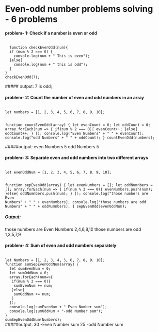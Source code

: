 # Even-odd number problems solving - 6 problems

#### problem- 1: Check if a number is even or odd

<code>
  function checkEvenOdd(num){
  if (num % 2 === 0) {
    console.log(num + " This is even");
  }else{
    console.log(num + " this is odd");
  }
}
checkEvenOdd(7);

</code>
##### output: 7 is odd;

#### problem- 2: Count the number of even and odd numbers in an array

<code>
let numbers = [1, 2, 3, 4, 5, 6, 7, 8, 9, 10];

function countEvenOdd(array) {
  let evenCount = 0;
  let oddCount = 0;
  array.forEach(num => {
    if(num % 2 === 0){
       evenCount++;
    }else{
      oddCount++;
    }
  });
  console.log("Even Numbers" + " " +  evenCount);
  console.log("odd Numbers" +  " " + oddCount);
}
countEvenOdd(numbers);
</code>

#####output:
even Numbers 5
odd Numbers 5

#### problem- 3: Separate even and odd numbers into two different arrays
<code>
let evenOddNum = [1, 2, 3, 4, 5, 6, 7, 8, 9, 10];

function sepEvenOdd(array) {
  let evenNumbers = [];
  let oddNumnbers = [];
  array.forEach(num => {
   if(num % 2 === 0){
    evenNumbers.push(num);
   }else{
    oddNumnbers.push(num);
   }
  });
  console.log("those numbers are Even Numbers" + " " +  evenNumbers);
  console.log("those numbers are odd Numbers" +  " " + oddNumnbers);
}
sepEvenOdd(evenOddNum);
</code>

##### Output:
those numbers are Even Numbers 2,4,6,8,10
those numbers are odd 1,3,5,7,9

#### problem- 4: Sum of even and odd numbers separately
<code>
let Numbers = [1, 2, 3, 4, 5, 6, 7, 8, 9, 10];
function sumSepEvenOddNum(array) {
  let sumEvenNum = 0;
  let sumOddNum = 0;
  array.forEach(num=>{
   if(num % 2 === 0){
    sumEvenNum += num;
   }else{
    sumOddNum += num;
   }
  });
  console.log(sumEvenNum + "-Even Number sum");
  console.log(sumOddNum + "-odd Number sum");
}
sumSepEvenOddNum(Numbers);
</code>
#####output:
30 -Even Number sum
25 -odd Number sum





   

